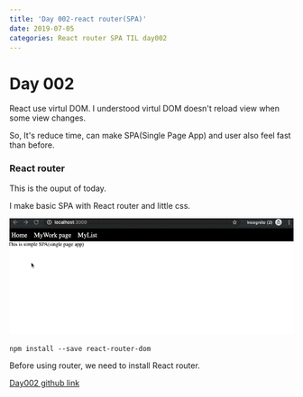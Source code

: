 ```yaml
---
title: 'Day 002-react router(SPA)'
date: 2019-07-05
categories: React router SPA TIL day002
---
```


# Day 002

React use virtul DOM. I understood virtul DOM doesn't reload view when some view changes.

So, It's reduce time, can make SPA(Single Page App) and user also feel fast than before.

### React router

This is the ouput of today.

I make basic SPA with React router and little css.

![](/assets/day002.gif)

```
npm install --save react-router-dom
```

Before using router, we need to install React router.

[Day002 github link](https://github.com/oneybee/100days-of-react/tree/master/day002-react-router)
